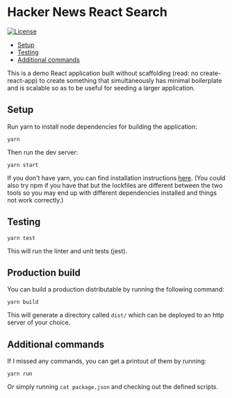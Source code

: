 # Hacker News React Search

[![License](https://img.shields.io/github/license/jaythomas/hacker-news-react-search.svg)](https://github.com/jaythomas/hacker-news-react-search/blob/master/LICENSE.md)

- [Setup](#setup)
- [Testing](#testing)
- [Additional commands](#additional-commands)


This is a demo React application built without scaffolding (read: no create-react-app) to create something that simultaneously has minimal boilerplate and is scalable so as to be useful for seeding a larger application.

## Setup

Run yarn to install node dependencies for building the application:

`yarn`

Then run the dev server:

`yarn start`

If you don't have yarn, you can find installation instructions [here](https://classic.yarnpkg.com/lang/en/). (You could also try npm if you have that but the lockfiles are different between the two tools so you may end up with different dependencies installed and things not work correctly.)

## Testing

`yarn test`

This will run the linter and unit tests (jest).

## Production build

You can build a production distributable by running the following command:

`yarn build`

This will generate a directory called `dist/` which can be deployed to an http server of your choice.

## Additional commands

If I missed any commands, you can get a printout of them by running:

`yarn run`

Or simply running `cat package.json` and checking out the defined scripts.
